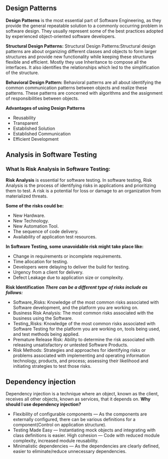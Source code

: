 ## Design Patterns
**Design Patterns** is the most essential part of Software Engineering, as they provide the general repeatable solution to a commonly occurring problem in software design. They usually represent some of the best practices adopted by experienced object-oriented software developers.

**Structural Design Patterns:** Structural Design Patterns:Structural design patterns are about organizing different classes and objects to form larger structures and provide new functionality while keeping these structures flexible and efficient. Mostly they use Inheritance to compose all the interfaces. It also identifies the relationships which led to the simplification of the structure.

**Behavioral Design Pattern:** Behavioral patterns are all about identifying the common communication patterns between objects and realize these patterns. These patterns are concerned with algorithms and the assignment of responsibilities between objects.

**Advantages of using Design Patterns**
- Reusability
- Transparent
- Established Solution
- Established Communication
- Efficient Development

## Analysis in Software Testing
### What Is Risk Analysis in Software Testing:
**Risk Analysis** is essential for software testing. In software testing, Risk Analysis is the process of identifying risks in applications and prioritizing them to test. A risk is a potential for loss or damage to an organization from materialized threats.

**Some of the risks could be:**
- New Hardware.
- New Technology.
- New Automation Tool.
- The sequence of code delivery.
- Availability of application test resources.

**In Software Testing, some unavoidable risk might take place like:**
- Change in requirements or incomplete requirements.
- Time allocation for testing.
- Developers were delaying to deliver the build for testing.
- Urgency from a client for delivery.
- Defect Leakage due to application size or complexity.


**Risk Identification**
***There can be a different type of risks include as follows:***

- Software_Risks: Knowledge of the most common risks associated with Software development, and the platform you are working on.
- Business Risk Analysis: The most common risks associated with the business using the Software.
- Testing_Risks: Knowledge of the most common risks associated with Software Testing for the platform you are working on, tools being used, and test methods being applied.
- Premature Release Risk: Ability to determine the risk associated with releasing unsatisfactory or untested Software Products.
- Risk Methods: Strategies and approaches for identifying risks or problems associated with implementing and operating information technology, products, and process; assessing their likelihood and initiating strategies to test those risks.

## Dependency injection
Dependency injection is a technique where an object, known as the client, receives all other objects, known as services, that it depends on.
**Why should I use dependency injection?** 
- Flexibility of configurable components — As the components are externally configured, there can be various definitions for a component(Control on application structure).
- Testing Made Easy — Instantiating mock objects and integrating with class definitions is easier.
High cohesion — Code with reduced module complexity, increased module reusability.
- Minimalistic dependencies — As the dependencies are clearly defined, easier to eliminate/reduce unnecessary dependencies.


